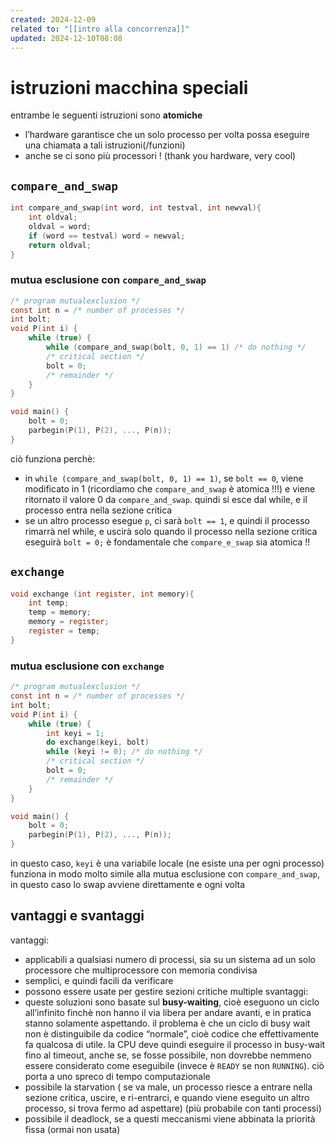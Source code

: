 ```yaml
---
created: 2024-12-09
related to: "[[intro alla concorrenza]]"
updated: 2024-12-10T08:08
---
```


# istruzioni macchina speciali
entrambe le seguenti istruzioni sono **atomiche**
- l’hardware garantisce che un solo processo per volta possa eseguire una chiamata a tali istruzioni(/funzioni)
- anche se ci sono più processori ! (thank you hardware, very cool)
## `compare_and_swap`
```c
int compare_and_swap(int word, int testval, int newval){
	int oldval;
	oldval = word;
	if (word == testval) word = newval;
	return oldval;
}
```
### mutua esclusione con `compare_and_swap`
```c
/* program mutualexclusion */
const int n = /* number of processes */
int bolt;
void P(int i) {
	while (true) {
		while (compare_and_swap(bolt, 0, 1) == 1) /* do nothing */
		/* critical section */
		bolt = 0;
		/* remainder */
	}
}

void main() {
	bolt = 0;
	parbegin(P(1), P(2), ..., P(n));
}
```
ciò funziona perchè:
- in `while (compare_and_swap(bolt, 0, 1) == 1)`, se `bolt == 0`, viene modificato in 1 (ricordiamo che `compare_and_swap` è atomica !!!) e viene ritornato il valore 0 da `compare_and_swap`. quindi si esce dal while, e il processo entra nella sezione critica
- se un altro processo esegue `p`, ci sarà `bolt == 1`, e quindi il processo rimarrà nel while, e uscirà solo quando il processo nella sezione critica eseguirà `bolt = 0;`
è fondamentale che `compare_e_swap` sia atomica !!
## `exchange`
```c
void exchange (int register, int memory){
	int temp;
	temp = memory;
	memory = register;
	register = temp;
}
```
### mutua esclusione con `exchange`
```c
/* program mutualexclusion */
const int n = /* number of processes */
int bolt;
void P(int i) {
	while (true) {
		int keyi = 1;
		do exchange(keyi, bolt)
		while (keyi != 0); /* do nothing */
		/* critical section */
		bolt = 0;
		/* remainder */
	}
}

void main() {
	bolt = 0;
	parbegin(P(1), P(2), ..., P(n));
}
```
in questo caso, `keyi` è una variabile locale (ne esiste una per ogni processo)
funziona in modo molto simile alla mutua esclusione con `compare_and_swap`, in questo caso lo swap avviene direttamente e ogni volta
## vantaggi e svantaggi
vantaggi:
- applicabili a qualsiasi numero di processi, sia su un sistema ad un solo processore che multiprocessore con memoria condivisa
- semplici, e quindi facili da verificare
- possono essere usate per gestire sezioni critiche multiple
svantaggi:
 - queste soluzioni sono basate sul **busy-waiting**, cioè eseguono un ciclo all’infinito finchè non hanno il via libera per andare avanti, e in pratica stanno solamente aspettando. il problema è che un ciclo di busy wait non è distinguibile da codice “normale”, cioè codice che effettivamente fa qualcosa di utile. la CPU deve quindi eseguire il processo in busy-wait fino al timeout, anche se, se fosse possibile, non dovrebbe nemmeno essere considerato come eseguibile (invece è `READY` se non `RUNNING`). ciò porta a uno spreco di tempo computazionale
 - possibile la starvation ( se va male, un processo riesce a entrare nella sezione critica, uscire, e ri-entrarci, e quando viene eseguito un altro processo, si trova fermo ad aspettare) (più probabile con tanti processi)
 - possibile il deadlock, se a questi meccanismi viene abbinata la priorità fissa (ormai non usata)
